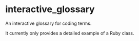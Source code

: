 # interactive_glossary

An interactive glossary for coding terms.

It currently only provides a detailed example of a Ruby class.
